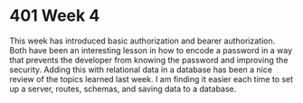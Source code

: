 # 401 Week 4

This week has introduced basic authorization and bearer authorization. Both have been an interesting lesson in how to encode a password in a way that prevents the developer from knowing the password and improving the security. Adding this with relational data in a database has been a nice review of the topics learned last week. I am finding it easier each time to set up a server, routes, schemas, and saving data to a database.